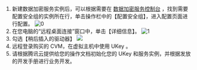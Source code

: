 1. 新建数据加密服务实例后，可以根据需要在 [数据加密服务控制台](https://console.cloud.tencent.com/hsm?rid=1) ，找到需要配置安全组的实例所在行，单击操作栏中的【配置安全组】，进入配置页面进行配置。
![0](https://main.qcloudimg.com/raw/de25cde9b938142b84912b34c620cdee.png)
2. 在您电脑的“远程桌面连接”窗口中，单击【详细信息】。
![1](https://main.qcloudimg.com/raw/a9ef842ca3c1a89a108af6e767620314.png)
3. 勾选【稍后插入的驱动器】
![](https://main.qcloudimg.com/raw/3afaf07d1f035dc264a1df4b6ea40196.png)
4. 远程登录购买的 CVM，在虚拟主机中使用 UKey 。 
5. 请根据腾讯云提供给您的操作文档初始化您的 UKey 和服务实例，并根据发放的开发手册进行业务开发。
